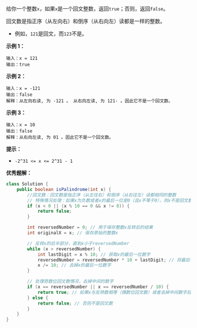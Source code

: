 给你一个整数`x`，如果`x`是一个回文整数，返回`true`；否则，返回`false`。

回文数是指正序（从左向右）和倒序（从右向左）读都是一样的整数。

- 例如，`121`是回文，而`123`不是。

**示例 1：**

```
输入：x = 121
输出：true

```

**示例 2：**

```
输入：x = -121
输出：false
解释：从左向右读, 为 -121 。 从右向左读, 为 121- 。因此它不是一个回文数。

```

**示例 3：**

```
输入：x = 10
输出：false
解释：从右向左读, 为 01 。因此它不是一个回文数。

```

**提示：**

- `-2^31 <= x <= 2^31 - 1`

**优秀题解：**

```java
class Solution {
	public boolean isPalindrome(int x) {
		//回文数：回文数是指正序（从左往右）和倒序（从右往左）读都相同的整数
		// 特殊情况处理：如果x为负数或者x的最后一位是0（且x不等于0），则x不是回文数
		if (x < 0 || (x % 10 == 0 && x != 0)) {
			return false;
		}

		int reversedNumber = 0; // 用于保存整数x反转后的结果
		int originalX = x; // 保存原始的整数x

		// 反转x的后半部分，直到x小于reversedNumber
		while (x > reversedNumber) {
			int lastDigit = x % 10; // 获取x的最后一位数字
			reversedNumber = reversedNumber * 10 + lastDigit; // 将最后一位数字加到反转数的末尾
			x /= 10; // 去掉x的最后一位数字
		}

		// 处理奇数位回文数情况，去掉中间的数字
		if (x == reversedNumber || x == reversedNumber / 10) {
			return true; // 如果x与反转数相等（偶数位回文数）或者去掉中间数字后相等（奇数位回文数），则是回文数
		} else {
			return false; // 否则不是回文数
		}
	}
}
```